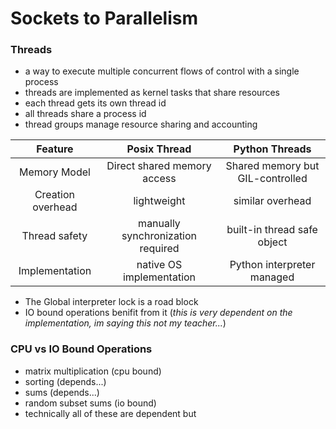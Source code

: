 # Sockets to Parallelism


### Threads
- a way to execute multiple concurrent flows of control with a single process
- threads are implemented as kernel tasks that share resources
- each thread gets its own thread id
- all threads share a process id
- thread groups manage resource sharing and accounting


| Feature  | Posix Thread  | Python Threads  |
|:-:|:-:|:-:|
| Memory Model  | Direct shared memory access  | Shared memory but GIL-controlled  |
| Creation overhead  | lightweight  | similar overhead  |
| Thread safety  | manually synchronization required  | built-in thread safe object  |
| Implementation | native OS implementation | Python interpreter managed

- The Global interpreter lock is a road block
- IO bound operations benifit from it (_this is very dependent on the implementation, im saying this not my teacher..._)

### CPU vs IO Bound Operations
- matrix multiplication (cpu bound)
- sorting (depends...)
- sums (depends...)
- random subset sums (io bound)
- technically all of these are dependent but
